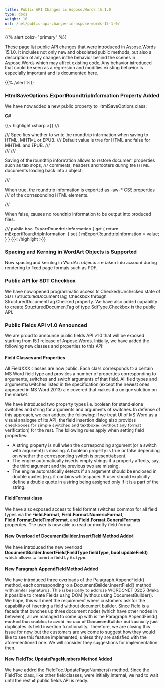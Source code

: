 ```yaml
---
title: Public API Changes in Aspose.Words 15.1.0
type: docs
weight: 10
url: /net/public-api-changes-in-aspose-words-15-1-0/
---
```


{{% alert color="primary" %}} 

These page list public API changes that were introduced in Aspose.Words 15.1.0. It includes not only new and obsoleted public methods, but also a description of any changes in the behavior behind the scenes in Aspose.Words which may affect existing code. Any behavior introduced that could be seen as a regression and modifies existing behavior is especially important and is documented here.

{{% /alert %}} 

### **HtmlSaveOptions.ExportRoundtripInformation Property Added**

We have now added a new public property to HtmlSaveOptions class:

**C#**

{{< highlight csharp >}}
/// <summary>
/// Specifies whether to write the roundtrip information when saving to HTML, MHTML or EPUB.
/// Default value is <c>true</c> for HTML and <c>false</c> for MHTML and EPUB.
/// </summary>
/// <remarks>
/// <p>Saving of the roundtrip information allows to restore document properties such as tab stops,
/// comments, headers and footers during the HTML documents loading back into a <see cref="Document"/> object.</p>
/// <p>When <c>true</c>, the roundtrip information is exported as -aw-* CSS properties
/// of the corresponding HTML elements.</p>
/// <p>When <c>false</c>, causes no roundtrip information to be output into produced files.</p>
/// </remarks>
public bool ExportRoundtripInformation
{
    get { return mExportRoundtripInformation; }
    set { mExportRoundtripInformation = value; }
}
{{< /highlight >}}

### **Spacing and Kerning in WordArt Objects is Supported**

Now spacing and kerning in WordArt objects are taken into account during rendering to fixed page formats such as PDF. 

### **Public API for SDT Checkbox**

We have now opened programmatic access to Checked/Unchecked state of SDT (StructuredDocumentTag) Checkbox through StructuredDocumentTag.Checked property. We have also added capability to create StructuredDocumentTag of type SdtType.Checkbox in the public API.

### **Public Fields API v1.0 Announced**

We are proud to announce public fields API v1.0 that will be exposed starting from 15.1 release of Aspose.Words. Initially, we have added the following new classes and properties to this API:

#### **Field Classes and Properties**

All FieldXXX classes are now public. Each class corresponds to a certain MS Word field type and provides a number of properties corresponding to arguments, switches and switch arguments of that field. All field types and arguments/switches listed in the specification (except the newest ones appeared in MS Word 2013) are covered that makes it a unique solution on the market.

We have introduced two property types i.e. boolean for stand-alone switches and string for arguments and arguments of switches. In defense of this approach, we can adduce the following: if we treat UI of MS Word as a visual analogue of its API, the field insertion dialog also provides checkboxes for simple switches and textboxes (without any format verification) for the rest. The following rules apply when setting field properties:

- A string property is null when the corresponding argument (or a switch with argument) is missing. A boolean property is true or false depending on whether the corresponding switch is present/absent.
- The engine automatically inserts empty strings if a property affects, say, the third argument and the previous two are missing.
- The engine automatically detects if an argument should be enclosed in double quotes (e.g. it contains whitespace). A user should explicitly define a double quote in a string being assigned only if it is a part of the string.

#### **FieldFormat class**

We have also exposed access to field format switches common for all field types via the **Field.Format**, **Field.Format.NumericFormat**, **Field.Format.DateTimeFormat**, and **Field.Format.GeneralFormats** properties. The user is now able to read or modify field format.

#### **New Overload of DocumentBuilder.InsertField Method Added**

We have introduced the new overload **DocumentBuilder.InsertField(FieldType fieldType, bool updateField)** which allows to insert a field by its type.

#### **New Paragraph.AppendField Method Added**

We have introduced three overloads of the Paragraph.AppendField() method, each corresponding to a DocumentBuilder.InsertField() method with simlar signatures. This is basically to address WORDSNET-3225 (Make it possible to create Fields using DOM (without using DocumentBuilder)). We hope, this will meet the requirement where customers ask for the capability of inserting a field without document builder. Since Field is a facade that bunches up three document nodes (which have other nodes in between), all we managed to come up with is the Paragraph.AppendField() method that enables to avoid the use of DocumentBuilder but basically just duplicates its field insertion functionality. Therefore, we are closing this issue for now, but the customers are welcome to suggest how they would like to see this feature implemented, unless they are satisfied with the aforementioned one. We will consider they suggestions for implementation then.

#### **New FieldToc.UpdatePageNumbers Method Added**

We have added the FieldToc.UpdatePageNumbers() method. Since the FieldToc class, like other field classes, were initially internal, we had to wait until the rest of public fields API is ready.
